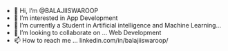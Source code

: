 - 👋 Hi, I’m @BALAJIISWAROOP
- 👀 I’m interested in App Development 
- 🌱 I’m currently a Student in Artificial intelligence and Machine Learning...
- 💞️ I’m looking to collaborate on ... Web Development 
- 📫 How to reach me ... linkedin.com/in/balajiiswaroop/

<!---
BALAJIISWAROOP/BALAJIISWAROOP is a ✨ special ✨ repository because its `README.md` (this file) appears on your GitHub profile.
You can click the Preview link to take a look at your changes.
--->
